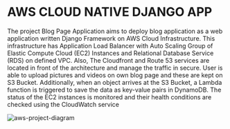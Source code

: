 # AWS CLOUD NATIVE DJANGO APP

The project Blog Page Application aims to deploy blog application as a web application written Django Framework on AWS Cloud Infrastructure. This infrastructure has Application Load Balancer with Auto Scaling Group of Elastic Compute Cloud (EC2) Instances and Relational Database Service (RDS) on defined VPC. Also, The Cloudfront and Route 53 services are located in front of the architecture and manage the traffic in secure. User is able to upload pictures and videos on own blog page and these are kept on S3 Bucket. Additionally, when an object arrives at the S3 Bucket, a Lambda function is triggered to save the data as key-value pairs in DynamoDB. The status of the EC2 instances is monitored and their health conditions are checked using the CloudWatch service 

![aws-project-diagram](https://user-images.githubusercontent.com/121056799/236654953-f8e2342f-dad7-4f21-8fe9-13f5b7d19eeb.png)
